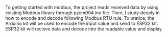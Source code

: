 To getting started with modbus, the project reads received data by using existing Modbus library through pzem004.ino file. 
Then, I study deeply in how to encode and decode following Modbus RTU rule. To pratice, the Arduino kit will be used to encode the input value and send to ESP32 kit. ESP32 kit will recieve data and decode into the readable value and display. 
